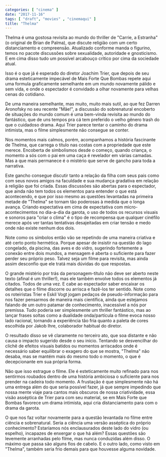 ```yaml
---
categories: [ "cinema" ]
date: "2017-11-16"
tags: [ "draft", "movies" , "cinemaqui" ]
title: "Thelma"
---
```

Thelma é uma gostosa revisita ao mundo do thriller de "Carrie, a
Estranha" (o original de Brian de Palma), que discute religião com
um certo distanciamento e compreensão. Atualizado conforme manda o
figurino, temos no pacote discussões sobre sexualidade, autoridade e
gnosticismo. E em cima disso tudo um possível arcabouço crítico por
cima da sociedade atual.

Isso é o que já é esperado do diretor Joachim Trier, que depois de seu
drama esteticamente impecável de Mais Forte Que Bombas repete aqui uma
formula graficamente semelhante em um mundo novamente pálido e sem vida,
e onde o espectador é convidado a olhar novamente para velhas cenas do
cotidiano.

De uma maneira semelhante, mas muito, muito mais sutil, ao que fez Darren
Aronofsky no seu recente "Mãe!", a discussão do sobrenatural encoberto
de situações do mundo comum é uma bem-vinda revisita ao mundo do
fantástico, que de uns tempos pra cá tem preferido o velho gênero
trash do que o cuidadoso drama. Aqui Trier parece tentar o caminho do
drama intimista, mas o filme simplesmente não consegue se conter.

Nos momentos mais calmos, porém, acompanhamos a história fascinante
de Thelma, que carrega o título nas costas com a propriedade que este
merece. Encoberta de simbolismos desde o começo, quando criança,
o momento a sós com o pai em uma caça é revelador em várias
camadas. Mas a que mais permanece é o mistério que serve de gancho
para toda a narrativa.

Este gancho consegue discutir tanto a relação da filha com seus pais
como com seus novos amigos na faculdade e sua mudança gradativa em
relação à religião que foi criada. Essas discussões são abertas
para o espectador, que ainda não tem todos os elementos para entender
o que está acontecendo, e que por isso mesmo as questões levantadas
na primeira metade de "Thelma" se tornam tão poderosas à medida
que o longa avança. Criando expectativa em cima de expectativa com
micro-acontecimentos no dia-a-dia da garota, o uso de todos os recursos
visuais e sonoros para "criar o clima" é o tipo de recompensa que
qualquer cinéfilo merece após ver tantas tentativas desajeitadas em
criar tensão e medo onde não existe nenhum dos dois.

Note como os símbolos então vão se repetindo de uma maneira criativa
e até certo ponto hermética. Porque apesar de insistir na questão do
lago congelado, da piscina, das aves e do vidro, sugerindo fortemente
a conexão entre dois mundos, a mensagem é aberta o suficiente para
fazer perder seu próprio peso. Talvez seja um filme para revisita,
mas ainda assim desconfio que ele tratá mais dúvidas do que respostas.

O grande mistério por trás da personagem-título não deve ser aberto
neste texto (afinal é um thriller!), mas ele também envolve todos os
elementos já citados. Todos de uma vez. E cabe ao espectador saber
encaixar os detalhes que o filme discorre ou arrisca e fazê-los ter
sentido. Note como os roteiristas Trier e Eskil Vogt jogam pedaços de
pseudo-informação para nos fazer pensarmos de maneira mais científica,
ainda que estejamos falando de um outro patamar de conhecimento,
inacessível a nós por premissa. Tudo poderia ser simplesmente um
thriller fantástico, mas ao lançar frases soltas como a dualidade
onda/partícula o filme evoca nosso lado racional, tornando a experiência
tão fria quanto a paleta de cores escolhida por Jakob Ihre, colaborador
habitual do diretor.

O resultado disso se vê claramente no terceiro ato, que soa distante
e não causa o impacto sugerido desde o seu início. Tentando se
desvencilhar do clichê de efeitos visuais batidos ou momentos arriscados
onde é necessário saber equilibrar o exagero do que se mostra,
"Thelma" não desaba, mas se mantém mais do mesmo todo o momento,
o que é decepcionante em sua própria forma.

Não que isso estrague o filme. Ele é esteticamente muito refinado para
nos sentirmos roubados dentro de uma história ambiciosa o suficiente para
nos prender na cadeira todo momento. A frustação é que simplesmente
não há uma entrega além do que seria possível fazer, já que sempre
impedindo que nossa mente viaje para cantos mais obscuros de nossa
criatividade, essa visão asséptica de Trier para com seu material,
se em Mais Forte que Bombas favorece um drama intimista, aqui cria
distanciamento para com o drama da garota.

O que nos faz voltar novamente para a questão levantada no filme entre
ciência e sobrenatural. Seria a ciência uma versão asséptica do
próprio conhecimento? Estaríamos nós enclausurados deste lado do vidro
(ou espelho), incapazes de enxergar o que há além? Essas questões
são levemente arranhadas pelo filme, mas nunca conduzidas além disso. O
máximo que passa são alguns fios de cabelo. E o outro lado, como visto
em "Thelma", também seria frio demais para que houvesse alguma novidade.
